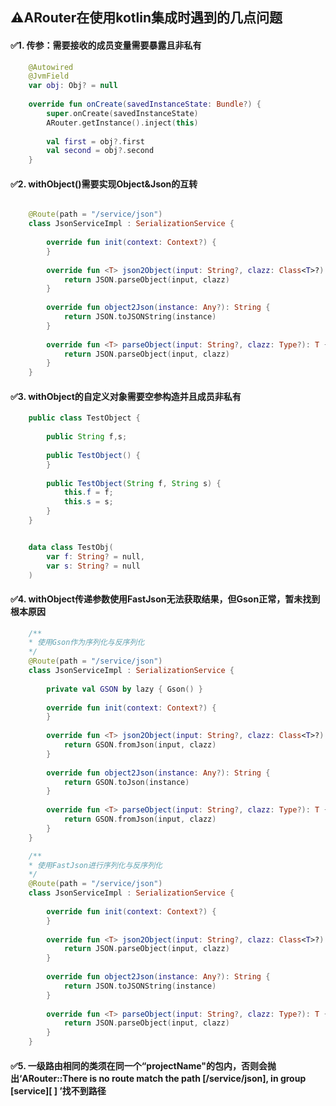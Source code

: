 ## :warning:ARouter在使用kotlin集成时遇到的几点问题

#### :white_check_mark:1. 传参：需要接收的成员变量需要暴露且非私有
```kotlin
    @Autowired
    @JvmField
    var obj: Obj? = null
    
    override fun onCreate(savedInstanceState: Bundle?) {
        super.onCreate(savedInstanceState)
        ARouter.getInstance().inject(this)
            
        val first = obj?.first    
        val second = obj?.second
    }
```

#### :white_check_mark:2. withObject()需要实现Object&Json的互转
```kotlin

    @Route(path = "/service/json")
    class JsonServiceImpl : SerializationService {
    
        override fun init(context: Context?) {
        }
    
        override fun <T> json2Object(input: String?, clazz: Class<T>?): T {
            return JSON.parseObject(input, clazz)
        }
    
        override fun object2Json(instance: Any?): String {
            return JSON.toJSONString(instance)
        }
    
        override fun <T> parseObject(input: String?, clazz: Type?): T {
            return JSON.parseObject(input, clazz)
        }
    }
```

#### :white_check_mark:3. withObject的自定义对象需要空参构造并且成员非私有
```java
    public class TestObject {
    
        public String f,s;
    
        public TestObject() {
        }
    
        public TestObject(String f, String s) {
            this.f = f;
            this.s = s;
        }
    }
```

```kotlin

    data class TestObj(
        var f: String? = null,
        var s: String? = null
    )
```

#### :white_check_mark:4. withObject传递参数使用FastJson无法获取结果，但Gson正常，暂未找到根本原因
```kotlin
    /**
    * 使用Gson作为序列化与反序列化
    */
    @Route(path = "/service/json")
    class JsonServiceImpl : SerializationService {
    
        private val GSON by lazy { Gson() }
    
        override fun init(context: Context?) {
        }
    
        override fun <T> json2Object(input: String?, clazz: Class<T>?): T {
            return GSON.fromJson(input, clazz)
        }
    
        override fun object2Json(instance: Any?): String {
            return GSON.toJson(instance)
        }
    
        override fun <T> parseObject(input: String?, clazz: Type?): T {
            return GSON.fromJson(input, clazz)
        }
    }
```

```kotlin
    /**
    * 使用FastJson进行序列化与反序列化
    */
    @Route(path = "/service/json")
    class JsonServiceImpl : SerializationService {
    
        override fun init(context: Context?) {
        }
    
        override fun <T> json2Object(input: String?, clazz: Class<T>?): T {
            return JSON.parseObject(input, clazz)
        }
    
        override fun object2Json(instance: Any?): String {
            return JSON.toJSONString(instance)
        }
    
        override fun <T> parseObject(input: String?, clazz: Type?): T {
            return JSON.parseObject(input, clazz)
        }
    }

```

#### :white_check_mark:5. 一级路由相同的类须在同一个“projectName"的包内，否则会抛出‘ARouter::There is no route match the path [/service/json], in group [service][ ] ’找不到路径
